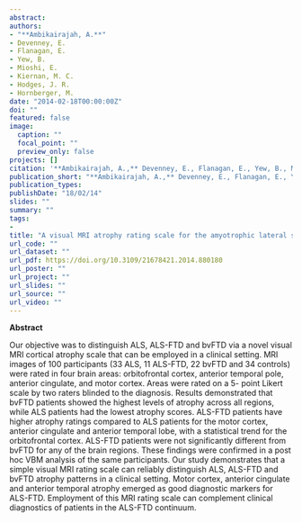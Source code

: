 ```yaml
---
abstract: 
authors:
- "**Ambikairajah, A.**"
- Devenney, E.
- Flanagan, E.
- Yew, B.
- Mioshi, E.
- Kiernan, M. C.
- Hodges, J. R.
- Hornberger, M.
date: "2014-02-18T00:00:00Z"
doi: ""
featured: false
image:
  caption: ""
  focal_point: ""
  preview_only: false
projects: []
citation: '**Ambikairajah, A.,** Devenney, E., Flanagan, E., Yew, B., Mioshi, E., Kiernan, M. C., Hodges, J. R., & Hornberger, M. (2014). A visual MRI atrophy rating scale for the amyotrophic lateral sclerosis-frontotemporal dementia continuum. ***Amyotrophic Lateral Sclerosis and Frontotemporal Degeneration***, 15(3-4), 226-234. [doi:10.3109/21678421.2014.880180](https://doi.org/10.3109/21678421.2014.880180)'
publication_short: "**Ambikairajah, A.,** Devenney, E., Flanagan, E., Yew, B., Mioshi, E., Kiernan, M. C., Hodges, J. R., & Hornberger, M. (2014). A visual MRI atrophy rating scale for the amyotrophic lateral sclerosis-frontotemporal dementia continuum. ***Amyotrophic Lateral Sclerosis and Frontotemporal Degeneration***, 15(3-4), 226-234. [doi:10.3109/21678421.2014.880180](https://doi.org/10.3109/21678421.2014.880180)"
publication_types: 
publishDate: "18/02/14"
slides: ""
summary: ""
tags:
- 
title: "A visual MRI atrophy rating scale for the amyotrophic lateral sclerosis-frontotemporal dementia continuum"
url_code: ""
url_dataset: ""
url_pdf: https://doi.org/10.3109/21678421.2014.880180
url_poster: ""
url_project: ""
url_slides: ""
url_source: ""
url_video: ""
---
```

**Abstract**   

Our objective was to distinguish ALS, ALS-FTD and bvFTD via a novel visual MRI cortical atrophy scale that can be employed in a clinical setting. MRI images of 100 participants (33 ALS, 11 ALS-FTD, 22 bvFTD and 34 controls) were rated in four brain areas: orbitofrontal cortex, anterior temporal pole, anterior cingulate, and motor cortex. Areas were rated on a 5- point Likert scale by two raters blinded to the diagnosis. Results demonstrated that bvFTD patients showed the highest levels of atrophy across all regions, while ALS patients had the lowest atrophy scores. ALS-FTD patients have higher atrophy ratings compared to ALS patients for the motor cortex, anterior cingulate and anterior temporal lobe, with a statistical trend for the orbitofrontal cortex. ALS-FTD patients were not significantly different from bvFTD for any of the brain regions. These findings were confirmed in a post hoc VBM analysis of the same participants. Our study demonstrates that a simple visual MRI rating scale can reliably distinguish ALS, ALS-FTD and bvFTD atrophy patterns in a clinical setting. Motor cortex, anterior cingulate and anterior temporal atrophy emerged as good diagnostic markers for ALS-FTD. Employment of this MRI rating scale can complement clinical diagnostics of patients in the ALS-FTD continuum.